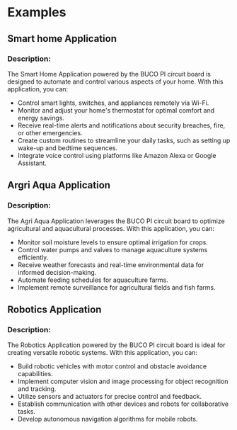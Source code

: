 # Examples

## Smart home Application
### Description:
The Smart Home Application powered by the BUCO PI circuit board is designed to automate and control various aspects of your home. With this application, you can:

- Control smart lights, switches, and appliances remotely via Wi-Fi.
- Monitor and adjust your home's thermostat for optimal comfort and energy savings.
- Receive real-time alerts and notifications about security breaches, fire, or other emergencies.
- Create custom routines to streamline your daily tasks, such as setting up wake-up and bedtime sequences.
- Integrate voice control using platforms like Amazon Alexa or Google Assistant.

## Argri Aqua Application
### Description:
The Agri Aqua Application leverages the BUCO PI circuit board to optimize agricultural and aquacultural processes. With this application, you can:

- Monitor soil moisture levels to ensure optimal irrigation for crops.
- Control water pumps and valves to manage aquaculture systems efficiently.
- Receive weather forecasts and real-time environmental data for informed decision-making.
- Automate feeding schedules for aquaculture farms.
- Implement remote surveillance for agricultural fields and fish farms.


## Robotics Application
### Description:
The Robotics Application powered by the BUCO PI circuit board is ideal for creating versatile robotic systems. With this application, you can:

- Build robotic vehicles with motor control and obstacle avoidance capabilities.
- Implement computer vision and image processing for object recognition and tracking.
- Utilize sensors and actuators for precise control and feedback.
- Establish communication with other devices and robots for collaborative tasks.
- Develop autonomous navigation algorithms for mobile robots.